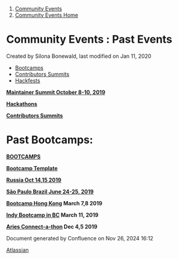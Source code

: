 1. [Community Events](index.html)
2. [Community Events Home](Community-Events-Home_21790731.html)

# Community Events : Past Events

Created by Silona Bonewald, last modified on Jan 11, 2020

- [Bootcamps](Bootcamps_21790899.html)
- [Contributors Summits](Contributors-Summits_21790775.html)
- [Hackfests](Hackfests_21791106.html)

[**Maintainer Summit October 8-10, 2019**](Maintainer-Summit-October-8-10%2C-2019_21790793.html)

[**Hackathons**](Hackathons_21791103.html)

[**Contributors Summits**](Contributors-Summits_21790775.html)

# Past Bootcamps:

[**BOOTCAMPS**](https://lf-hyperledger.atlassian.net/wiki/display/events/Bootcamps)

[**Bootcamp Template**](https://lf-hyperledger.atlassian.net/wiki/spaces/BootTemplate/overview)

[**Russia Oct 14,15 2019**](https://lf-hyperledger.atlassian.net/wiki/display/RU/BootCamp+Russia)

[**São Paulo Brazil June 24-25, 2019**](https://lf-hyperledger.atlassian.net/wiki/display/BSP/)

**[Bootcamp Hong Kong](https://lf-hyperledger.atlassian.net/wiki/spaces/BOOTHK/pages/23102870/BootCamp+-+Hong+Kong) March 7,8 2019**

**[Indy Bootcamp in BC](https://lf-hyperledger.atlassian.net/wiki/display/BOOTBC/BootCampBC+-+Hyperledger+Indy+and+the+Verifiable+Organizations+Network) March 11, 2019**

**[Aries Connect-a-thon](https://lf-hyperledger.atlassian.net/wiki/spaces/AriesConnect/overview) Dec 4,5 2019**

Document generated by Confluence on Nov 26, 2024 16:12

[Atlassian](http://www.atlassian.com/)
